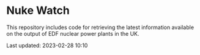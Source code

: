 # Nuke Watch

This repository includes code for retrieving the latest information available on the output of EDF nuclear power plants in the UK.

Last updated: 2023-02-28 10:10